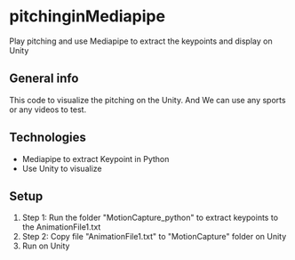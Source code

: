 # pitchinginMediapipe
Play pitching and use Mediapipe to extract the keypoints and display on Unity

## General info
This code to visualize the pitching on the Unity.
And We can use any sports or any videos to test.
## Technologies
+ Mediapipe to extract Keypoint in Python
+ Use Unity to visualize 

	
## Setup
1. Step 1: Run the folder "MotionCapture_python" to extract keypoints to the AnimationFile1.txt
2. Step 2: Copy file "AnimationFile1.txt" to "MotionCapture" folder on Unity
3. Run on Unity 

